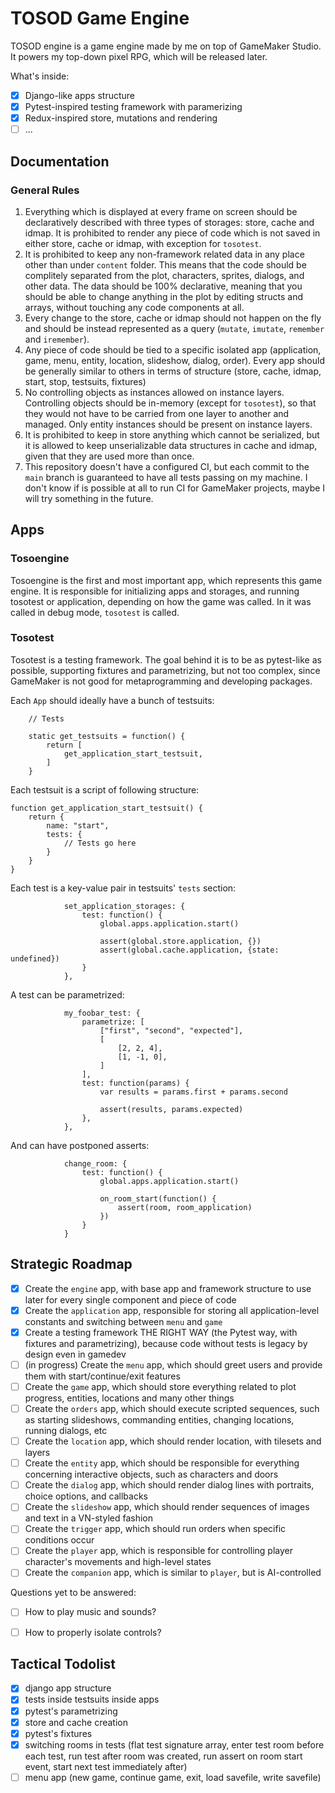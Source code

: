 # TOSOD Game Engine

TOSOD engine is a game engine made by me on top of GameMaker Studio. It powers my top-down pixel RPG, which will be released later.

What's inside:
- [x] Django-like apps structure
- [x] Pytest-inspired testing framework with paramerizing
- [x] Redux-inspired store, mutations and rendering
- [ ] ...

## Documentation

### General Rules

1. Everything which is displayed at every frame on screen should be declaratively described with three types of storages: store, cache and idmap. It is prohibited to render any piece of code which is not saved in either store, cache or idmap, with exception for `tosotest`.
2. It is prohibited to keep any non-framework related data in any place other than under `content` folder. This means that the code should be complitely separated from the plot, characters, sprites, dialogs, and other data. The data should be 100% declarative, meaning that you should be able to change anything in the plot by editing structs and arrays, without touching any code components at all.
3. Every change to the store, cache or idmap should not happen on the fly and should be instead represented as a query (`mutate`, `imutate`, `remember` and `iremember`). 
4. Any piece of code should be tied to a specific isolated app (application, game, menu, entity, location, slideshow, dialog, order). Every app should be generally similar to others in terms of structure (store, cache, idmap, start, stop, testsuits, fixtures)
5. No controlling objects as instances allowed on instance layers. Controlling objects should be in-memory (except for `tosotest`), so that they would not have to be carried from one layer to another and managed. Only entity instances should be present on instance layers.
6. It is prohibited to keep in store anything which cannot be serialized, but it is allowed to keep unserializable data structures in cache and idmap, given that they are used more than once.
7. This repository doesn't have a configured CI, but each commit to the `main` branch is guaranteed to have all tests passing on my machine. I don't know if is possible at all to run CI for GameMaker projects, maybe I will try something in the future.

## Apps

### Tosoengine

Tosoengine is the first and most important app, which represents this game engine. It is responsible for initializing apps and storages, and running tosotest or application, depending on how the game was called. In it was called in debug mode, `tosotest` is called.

### Tosotest

Tosotest is a testing framework. The goal behind it is to be as pytest-like as possible, supporting fixtures and parametrizing, but not too complex, since GameMaker is not good for metaprogramming and developing packages.

Each `App` should ideally have a bunch of testsuits:
```
	// Tests
	
	static get_testsuits = function() {
		return [
			get_application_start_testsuit,
		]
	}
```

Each testsuit is a script of following structure:
```
function get_application_start_testsuit() {
	return {
		name: "start",
		tests: {
			// Tests go here
		}
	}
}
```

Each test is a key-value pair in testsuits' `tests` section:

```
			set_application_storages: {
				test: function() {
					global.apps.application.start()
					
					assert(global.store.application, {})
					assert(global.cache.application, {state: undefined})
				}
			},
```

A test can be parametrized:

```
			my_foobar_test: {
				parametrize: [
					["first", "second", "expected"],
					[
						[2, 2, 4],
						[1, -1, 0],
					]
				],
				test: function(params) {
					var results = params.first + params.second
					
					assert(results, params.expected)
				},
			},
```

And can have postponed asserts:
```
			change_room: {
				test: function() {
					global.apps.application.start()

					on_room_start(function() {
						assert(room, room_application)
					})
				}
			}
```



## Strategic Roadmap

- [x] Create the `engine` app, with base app and framework structure to use later for every single component and piece of code
- [x] Create the `application` app, responsible for storing all application-level constants and switching between `menu` and `game`  
- [x] Create a testing framework THE RIGHT WAY (the Pytest way, with fixtures and parametrizing), because code without tests is legacy by design even in gamedev
- [ ] (in progress) Create the `menu` app, which should greet users and provide them with start/continue/exit features
- [ ] Create the `game` app, which should store everything related to plot progress, entities, locations and many other things
- [ ] Create the `orders` app, which should execute scripted sequences, such as starting slideshows, commanding entities, changing locations, running dialogs, etc
- [ ] Create the `location` app, which should render location, with tilesets and layers
- [ ] Create the `entity` app, which should be responsible for everything concerning interactive objects, such as characters and doors
- [ ] Create the `dialog` app, which should render dialog lines with portraits, choice options, and callbacks
- [ ] Create the `slideshow` app, which should render sequences of images and text in a VN-styled fashion
- [ ] Create the `trigger` app, which should run orders when specific conditions occur
- [ ] Create the `player` app, which is responsible for controlling player character's movements and high-level states
- [ ] Create the `companion` app, which is similar to `player`, but is AI-controlled

Questions yet to be answered:
- [ ] How to play music and sounds?
- [ ] How to properly isolate controls?


## Tactical Todolist

- [x] django app structure
- [x] tests inside testsuits inside apps
- [x] pytest's parametrizing
- [x] store and cache creation
- [x] pytest's fixtures
- [x] switching rooms in tests (flat test signature array, enter test room before each test, run test after room was created, run assert on room start event, start next test immediately after)
- [ ] menu app (new game, continue game, exit, load savefile, write savefile)
